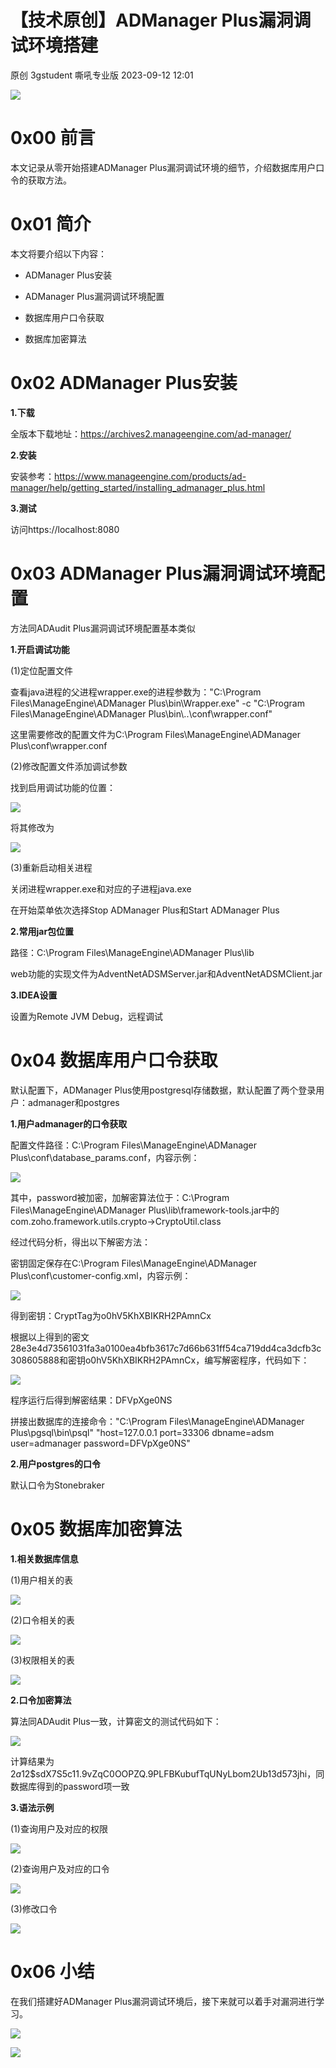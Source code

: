 #  【技术原创】ADManager Plus漏洞调试环境搭建   
原创 3gstudent  嘶吼专业版   2023-09-12 12:01  
  
![](https://mmbiz.qpic.cn/mmbiz_gif/wpkib3J60o297rwgIksvLibPOwR24tqI8dGRUah80YoBLjTBJgws2n0ibdvfvv3CCm0MIOHTAgKicmOB4UHUJ1hH5g/640?wx_fmt=gif "")  
# 0x00 前言  
  
本文记录从零开始搭建ADManager Plus漏洞调试环境的细节，介绍数据库用户口令的获取方法。  
# 0x01 简介  
  
本文将要介绍以下内容：  
- ADManager Plus安装  
  
- ADManager Plus漏洞调试环境配置  
  
- 数据库用户口令获取  
  
- 数据库加密算法  
  
# 0x02 ADManager Plus安装  
  
**1.下载**  
  
全版本下载地址：https://archives2.manageengine.com/ad-manager/  
  
**2.安装**  
  
安装参考：https://www.manageengine.com/products/ad-manager/help/getting_started/installing_admanager_plus.html  
  
**3.测试**  
  
访问https://localhost:8080  
# 0x03 ADManager Plus漏洞调试环境配置  
  
方法同ADAudit Plus漏洞调试环境配置基本类似  
  
**1.开启调试功能**  
  
(1)定位配置文件  
  
查看java进程的父进程wrapper.exe的进程参数为："C:\Program Files\ManageEngine\ADManager Plus\bin\Wrapper.exe" -c "C:\Program Files\ManageEngine\ADManager Plus\bin\\..\conf\wrapper.conf"  
  
这里需要修改的配置文件为C:\Program Files\ManageEngine\ADManager Plus\conf\wrapper.conf  
  
(2)修改配置文件添加调试参数  
  
找到启用调试功能的位置：  
  
![](https://mmbiz.qpic.cn/sz_mmbiz_png/wpkib3J60o2iclBGZRj1BwcpWorCFJGGE9cfGzuLG4cqroia8bPRFrcc9nq0DF6Xq5vsyWIynJsGeIibU0Wcr2HcHg/640?wx_fmt=png "")  
  
将其修改为  
  
![](https://mmbiz.qpic.cn/sz_mmbiz_png/wpkib3J60o2iclBGZRj1BwcpWorCFJGGE9aptrJ2DYoXKe3O32iaz0OeAZichR7gMkjJq72QDCQgB1sFbO0mGSPzmA/640?wx_fmt=png "")  
  
(3)重新启动相关进程  
  
关闭进程wrapper.exe和对应的子进程java.exe  
  
在开始菜单依次选择Stop ADManager Plus和Start ADManager Plus  
  
**2.常用jar包位置**  
  
路径：C:\Program Files\ManageEngine\ADManager Plus\lib  
  
web功能的实现文件为AdventNetADSMServer.jar和AdventNetADSMClient.jar  
  
**3.IDEA设置**  
  
设置为Remote JVM Debug，远程调试  
# 0x04 数据库用户口令获取  
  
默认配置下，ADManager Plus使用postgresql存储数据，默认配置了两个登录用户：admanager和postgres  
  
**1.用户admanager的口令获取**  
  
配置文件路径：C:\Program Files\ManageEngine\ADManager Plus\conf\database_params.conf，内容示例：  
  
![](https://mmbiz.qpic.cn/sz_mmbiz_png/wpkib3J60o2iclBGZRj1BwcpWorCFJGGE9dztCJHYozfL94moUUnKofMdBxNvUQs4T7Ftyno1BBVgpMxjsRUkpkg/640?wx_fmt=png "")  
  
其中，password被加密，加解密算法位于：C:\Program Files\ManageEngine\ADManager Plus\lib\framework-tools.jar中的com.zoho.framework.utils.crypto->CryptoUtil.class  
  
经过代码分析，得出以下解密方法：  
  
密钥固定保存在C:\Program Files\ManageEngine\ADManager Plus\conf\customer-config.xml，内容示例：  
  
![](https://mmbiz.qpic.cn/sz_mmbiz_png/wpkib3J60o2iclBGZRj1BwcpWorCFJGGE9CgUADIlpcLs8THfv0ibdkD7zkpCqfVgBeOiaXt6sxdTgNk2ynHnDH4Sg/640?wx_fmt=png "")  
  
得到密钥：CryptTag为o0hV5KhXBIKRH2PAmnCx  
  
根据以上得到的密文28e3e4d73561031fa3a0100ea4bfb3617c7d66b631ff54ca719dd4ca3dcfb3c308605888和密钥o0hV5KhXBIKRH2PAmnCx，编写解密程序，代码如下：  
  
![](https://mmbiz.qpic.cn/sz_mmbiz_png/wpkib3J60o2iclBGZRj1BwcpWorCFJGGE9qRKEsmROIqDNM2sZJVm4xmfq8XXTyQotqDvkKBpQ6YFk6K76gqV0bw/640?wx_fmt=png "")  
  
程序运行后得到解密结果：DFVpXge0NS  
  
拼接出数据库的连接命令："C:\Program Files\ManageEngine\ADManager Plus\pgsql\bin\psql" "host=127.0.0.1 port=33306 dbname=adsm user=admanager password=DFVpXge0NS"  
  
**2.用户postgres的口令**  
  
默认口令为Stonebraker  
# 0x05 数据库加密算法  
  
**1.相关数据库信息**  
  
(1)用户相关的表  
  
![](https://mmbiz.qpic.cn/sz_mmbiz_png/wpkib3J60o2iclBGZRj1BwcpWorCFJGGE9PUVEsfGxv5IGIBfzk881XYyANyiayQQlNahLwxLl2ajTWTddyUx5y0A/640?wx_fmt=png "")  
  
(2)口令相关的表  
  
![](https://mmbiz.qpic.cn/sz_mmbiz_png/wpkib3J60o2iclBGZRj1BwcpWorCFJGGE9TvI0Orp3yGfMdLUgHzAaTn2cXmx2MySZfDwVXIlFLzUG8kofKicJqpg/640?wx_fmt=png "")  
  
(3)权限相关的表  
  
![](https://mmbiz.qpic.cn/sz_mmbiz_png/wpkib3J60o2iclBGZRj1BwcpWorCFJGGE95G3MmHzeCbW3lccDLHTiaaxOTgqrSE3l4xeg9iaiah7pyFzv9XZntA6tA/640?wx_fmt=png "")  
  
**2.口令加密算法**  
  
算法同ADAudit Plus一致，计算密文的测试代码如下：  
  
![](https://mmbiz.qpic.cn/sz_mmbiz_png/wpkib3J60o2iclBGZRj1BwcpWorCFJGGE9MmlKYicGy990FZO5B8SaZdMSwqcuA9pTW4CjpOayS0VbV56YKPDmLeQ/640?wx_fmt=png "")  
  
计算结果为$2a$12$sdX7S5c11.9vZqC0OOPZQ.9PLFBKubufTqUNyLbom2Ub13d573jhi，同数据库得到的password项一致  
  
**3.语法示例**  
  
(1)查询用户及对应的权限  
  
![](https://mmbiz.qpic.cn/sz_mmbiz_png/wpkib3J60o2iclBGZRj1BwcpWorCFJGGE9r9Otn936wtNxRAxnrHy2YoibVbm03EPoFd55M1CIdvxhPibsHFGTvA1g/640?wx_fmt=png "")  
  
(2)查询用户及对应的口令  
  
![](https://mmbiz.qpic.cn/sz_mmbiz_png/wpkib3J60o2iclBGZRj1BwcpWorCFJGGE9IXLFD2nJPqoEU5vV43xOCUicKQiaPN5ngS8B618MdnU0MW9QHnSgmEpw/640?wx_fmt=png "")  
  
(3)修改口令  
  
![](https://mmbiz.qpic.cn/sz_mmbiz_png/wpkib3J60o2iclBGZRj1BwcpWorCFJGGE9MmExNxJr7Ovb7FhtYoEA7UWdicLGSgIibCT8WIHPrBKhHxVWR1gClOZw/640?wx_fmt=png "")  
# 0x06 小结  
  
在我们搭建好ADManager Plus漏洞调试环境后，接下来就可以着手对漏洞进行学习。  
  
![](https://mmbiz.qpic.cn/sz_mmbiz_png/wpkib3J60o2iclBGZRj1BwcpWorCFJGGE9qm7tebNvhahe7X1RQdCXuIkBt9IriccNib7PQlNZqHfOKvhvficW10gug/640?wx_fmt=png "")  
  
![](https://mmbiz.qpic.cn/sz_mmbiz_png/wpkib3J60o2iclBGZRj1BwcpWorCFJGGE9XpxAVVB1BYw2WKrcD3BMs5fdwnLPibHpv0sIAR7stMckNDO8emJl5vQ/640?wx_fmt=png "")  
  
